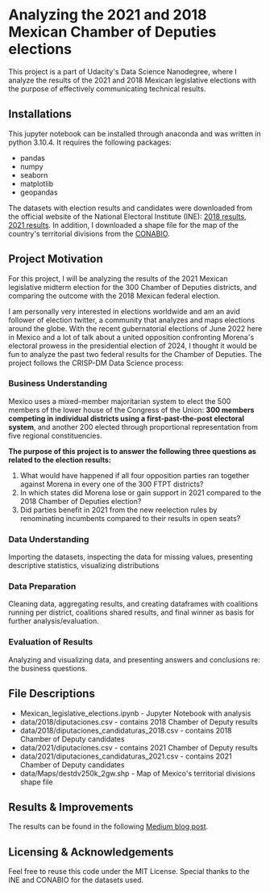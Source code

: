 # Analyzing the 2021 and 2018 Mexican Chamber of Deputies elections

This project is a part of Udacity's Data Science Nanodegree, where I analyze the results of the 2021 and 2018 Mexican legislative elections with the purpose of effectively communicating technical results.
## Installations
This jupyter notebook can be installed through anaconda and was written in python 3.10.4.
It requires the following packages:
- pandas
- numpy
- seaborn
- matplotlib
- geopandas

The datasets with election results and candidates were downloaded from the official website of the National Electoral Institute (INE): [2018 results](https://computos2018.ine.mx/#/diputaciones/nacional/1/3/1/1), [2021 results](https://computos2021.ine.mx/votos-distrito/mapa). In addition, I downloaded a shape file for the map of the country's territorial divisions from the [CONABIO](http://www.conabio.gob.mx/informacion/metadata/gis/destdv250k_2gw.xml?_xsl=/db/metadata/xsl/fgdc_html.xsl&_indent=no).

## Project Motivation
For this project, I will be analyzing the results of the 2021 Mexican legislative midterm election for the 300 Chamber of Deputies districts, and comparing the outcome with the 2018 Mexican federal election.

I am personally very interested in elections worldwide and am an avid follower of election twitter, a community that analyzes and maps elections around the globe. With the recent gubernatorial elections of June 2022 here in Mexico and a lot of talk about a united opposition confronting Morena's electoral prowess in the presidential election of 2024, I thought it would be fun to analyze the past two federal results for the Chamber of Deputies.
The project follows the CRISP-DM Data Science process:

### Business Understanding

Mexico uses a mixed-member majoritarian system to elect the 500 members of the lower house of the Congress of the Union: **300 members competing in individual districts using a first-past-the-post electoral system**, and another 200 elected through proportional representation from five regional constituencies. 

**The purpose of this project is to answer the following three questions as related to the election results:**

1. What would have happened if all four opposition parties ran together against Morena in every one of the 300 FTPT districts?
2. In which states did Morena lose or gain support in 2021 compared to the 2018 Chamber of Deputies election?
3. Did parties benefit in 2021 from the new reelection rules by renominating incumbents compared to their results in open seats?

### Data Understanding
Importing the datasets, inspecting the data for missing values, presenting descriptive statistics, visualizing distributions

### Data Preparation
Cleaning data, aggregating results, and creating dataframes with coalitions running per district, coalitions shared results, and final winner as basis for further analysis/evaluation.

### Evaluation of Results
Analyzing and visualizing data, and presenting answers and conclusions re: the business questions.
## File Descriptions
- Mexican_legislative_elections.ipynb - Jupyter Notebook with analysis
- data/2018/diputaciones.csv - contains 2018 Chamber of Deputy results
- data/2018/diputaciones_candidaturas_2018.csv - contains 2018 Chamber of Deputy candidates
- data/2021/diputaciones.csv - contains 2021 Chamber of Deputy results
- data/2021/diputaciones_candidaturas_2021.csv - contains 2021 Chamber of Deputy candidates
- data/Maps/destdv250k_2gw.shp - Map of Mexico's territorial divisions shape file

## Results & Improvements
The results can be found in the following [Medium blog post]().

## Licensing & Acknowledgements
Feel free to reuse this code under the MIT License. Special thanks to the INE and CONABIO for the datasets used.